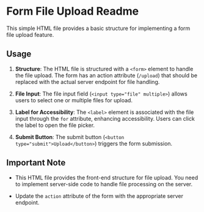 # Form File Upload Readme

This simple HTML file provides a basic structure for implementing a form file upload feature.

## Usage

1. **Structure**: The HTML file is structured with a `<form>` element to handle the file upload. The form has an action attribute (`/upload`) that should be replaced with the actual server endpoint for file handling.

2. **File Input**: The file input field (`<input type="file" multiple>`) allows users to select one or multiple files for upload.

3. **Label for Accessibility**: The `<label>` element is associated with the file input through the `for` attribute, enhancing accessibility. Users can click the label to open the file picker.

4. **Submit Button**: The submit button (`<button type="submit">Upload</button>`) triggers the form submission.

## Important Note

- This HTML file provides the front-end structure for file upload. You need to implement server-side code to handle file processing on the server.

- Update the `action` attribute of the form with the appropriate server endpoint.
